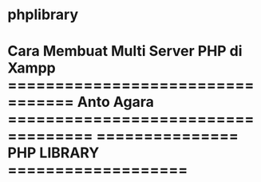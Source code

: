 # phplibrary
Cara Membuat Multi Server PHP di Xampp
================================= Anto Agara ===================================
===============                  PHP LIBRARY                 ===================
================================================================================
